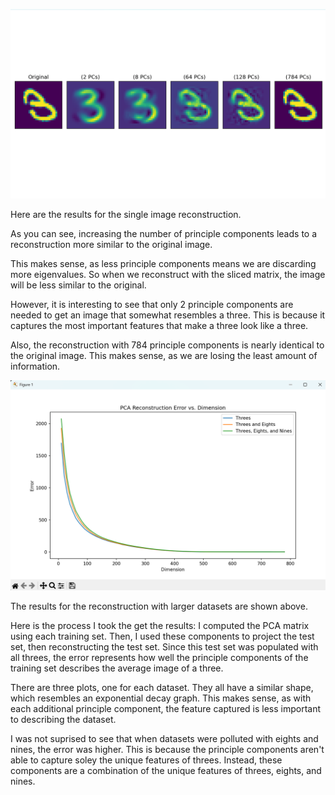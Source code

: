 ![Alt Text](./Single_Image_Reconstruct.png)

Here are the results for the single image reconstruction.

As you can see, increasing the number of principle components leads to a reconstruction more similar to the original image.

This makes sense, as less principle components means we are discarding more eigenvalues. So when we reconstruct with the sliced matrix, the image will be less similar to the original.

However, it is interesting to see that only 2 principle components are needed to get an image that somewhat resembles a three. This is because it captures the most important features that make a three look like a three. 

Also, the reconstruction with 784 principle components is nearly identical to the original image. This makes sense, as we are losing the least amount of information. 

![Alt Text](./Reconstruct_Results.png)

The results for the reconstruction with larger datasets are shown above.

Here is the process I took the get the results: I computed the PCA matrix using each training set. Then, I used these components to project the test set, then reconstructing the test set. Since this test set was populated with all threes, the error represents how well the principle components of the training set describes the average image of a three.

There are three plots, one for each dataset. They all have a similar shape, which resembles an exponential decay graph. 
This makes sense, as with each additional principle component, the feature captured is less important to describing the dataset. 

I was not suprised to see that when datasets were polluted with eights and nines, the error was higher. This is because the principle components aren't able to capture soley the unique features of threes. Instead, these components are a combination of the unique features of threes, eights, and nines. 
